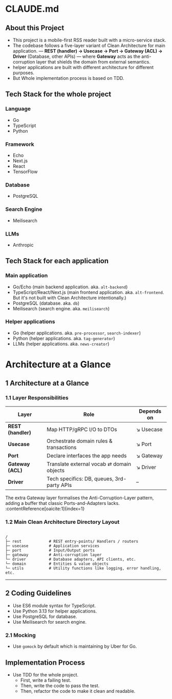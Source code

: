 # CLAUDE.md

## About this Project

- This project is a mobile-first RSS reader built with a micro-service stack.
- The codebase follows a five-layer variant of Clean Architecture for main application.
  — **REST (handler) → Usecase → Port → Gateway (ACL) → Driver** (Database, other APIs)
  — where **Gateway** acts as the anti-corruption layer that shields the domain from external semantics.
- helper applications are built with different architecture for different purposes.
- But Whole implementation process is based on TDD.

## Tech Stack for the whole project

### Language

- Go
- TypeScript
- Python

### Framework

- Echo
- Next.js
- React
- TensorFlow

### Database

- PostgreSQL

### Search Engine

- Meilisearch

### LLMs

- Anthropic


## Tech Stack for each application

### Main application

- Go/Echo (main backend application. aka. `alt-backend`)
- TypeScript/React/Next.js (main frontend application. aka. `alt-frontend`. But it's not built with Clean Architecture intentionally.)
- PostgreSQL (database. aka. `db`)
- Meilisearch (search engine. aka. `meilisearch`)

### Helper applications

- Go (helper applications. aka. `pre-processor`, `search-indexer`)
- Python (helper applications. aka. `tag-generator`)
- LLMs (helper applications. aka. `news-creator`)


# Architecture at a Glance

## 1 Architecture at a Glance

### 1.1 Layer Responsibilities

| Layer | Role | Depends on |
|-------|------|------------|
| **REST (handler)** | Map HTTP/gRPC I/O to DTOs | ↘ Usecase |
| **Usecase** | Orchestrate domain rules & transactions | ↘ Port |
| **Port** | Declare interfaces the app needs | ↘ Gateway |
| **Gateway (ACL)** | Translate external vocab ⇄ domain objects | ↘ Driver |
| **Driver** | Tech specifics: DB, queues, 3rd-party APIs | – |

The extra Gateway layer formalises the Anti-Corruption-Layer pattern, adding a buffer that classic Ports-and-Adapters lacks. :contentReference[oaicite:1]{index=1}

### 1.2 Main Clean Architecture Directory Layout

```

/
├─ rest            # REST entry-points/ Handlers / routers
├─ usecase         # Application services
├─ port            # Input/Output ports
├─ gateway         # Anti-corruption layer
└─ driver          # Database adapters, API clients, etc.
└─ domain          # Entities & value objects
└─ utils           # Utility functions like logging, error handling, etc.
```

---

## 2 Coding Guidelines

- Use ES6 module syntax for TypeScript.
- Use Python 3.13 for helper applications.
- Use PostgreSQL for database.
- Use Meilisearch for search engine.

### 2.1 Mocking

- Use `gomock` by default which is maintaining by Uber for Go.


## Implementation Process

- Use TDD for the whole project.
  - First, write a failing test.
  - Then, write the code to pass the test.
  - Then, refactor the code to make it clean and readable.